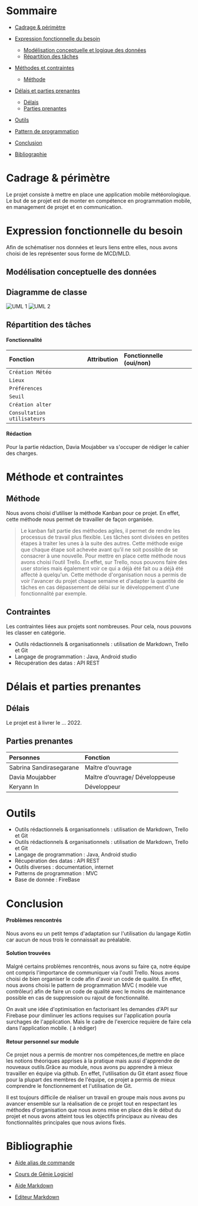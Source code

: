 # Sommaire 

- [Cadrage & périmètre](#cadrage--périmètre) 
     

- [Expression fonctionnelle du besoin](#expression-fonctionnelle-du-besoin)
  - [Modélisation conceptuelle et logique des données](#modélisation-conceptuelle-et-logique-des-données)  
  - [Répartition des tâches](#répartition-des-tâches)

- [Méthodes et contraintes ](#méthode-et-contraintes) 
  - [Méthode](#méthode)
- [Délais et parties prenantes ](#délais-et-parties-prenantes) 
   - [Délais](#délais)
   - [Parties prenantes](#parties-prenantes)
- [Outils](#outils)

- [Pattern de programmation](#pattern-de-programmation)

- [Conclusion](#conclusion)

- [Bibliographie ](#bibliographie)

# Cadrage & périmètre

Le projet consiste à mettre en place une application mobile météorologique. Le but de se projet est de monter en compétence en programmation mobile, en management de projet et en communication.

# Expression fonctionnelle du besoin

Afin de schématiser nos données et leurs liens entre elles, nous avons choisi de les représenter sous forme de MCD/MLD.

## Modélisation conceptuelle des données

## Diagramme de classe 

![UML 1](https://user-images.githubusercontent.com/57767498/194040310-571c23de-e4e3-4a62-8544-575856a602e4.jpg)
![UML 2](https://user-images.githubusercontent.com/57767498/194040311-2294cb36-adb2-459d-8f25-77fe931a4df4.jpg)

## Répartition des tâches

#### Fonctionnalité 
| Fonction                    | Attribution                                       | Fonctionnelle (oui/non) |
|:----------------------------| :-------------------------------------------------|:------------------------|
| `Création Météo`            |                                                   |                         |
| `Lieux`                     |                                                   |                         |
| `Préférences`               |                                                   |                         |
| `Seuil`                     |                                                   |                         |
| `Création alter`            |                                                   |                         |
| `Consultation utilisateurs` |                                                   |                         |


#### Rédaction
Pour la partie rédaction, Davia Moujabber va s'occuper de rédiger le cahier des charges. 

# Méthode et contraintes
## Méthode

Nous avons choisi d’utiliser la méthode Kanban pour ce projet. En effet, cette méthode nous permet de travailler de façon organisée. 

>Le kanban fait partie des méthodes agiles, il permet de rendre les processus de travail plus flexible. 
>Les tâches sont divisées en petites étapes à traiter les unes à la suite des autres.
>Cette méthode exige que chaque étape soit achevée avant qu’il ne soit possible de se consacrer à une nouvelle. 
Pour mettre en place cette méthode nous avons choisi l’outil Trello. 
En effet, sur Trello, nous pouvons faire des user stories mais également voir ce qui a déjà été fait ou a déjà été affecté à quelqu'un. Cette méthode d'organisation nous a permis de voir l'avancer du projet chaque semaine et d'adapter la quantité de tâches en cas dépassement de délai sur le développement d'une fonctionnalité par exemple.

## Contraintes
Les contraintes liées aux projets sont nombreuses. Pour cela, nous pouvons les classer en catégorie.  
- Outils rédactionnels & organisationnels  : utilisation de Markdown, Trello et Git 
- Langage de programmation : Java, Android studio
- Récupération des datas : API REST
# Délais et parties prenantes
## Délais 
Le projet est à livrer le ... 2022.
## Parties prenantes 
| Personnes                | Fonction                                        
| :----------------------- | :-----------------------------|
| Sabrina Sandirasegarane  | Maître d’ouvrage              |
| Davia Moujabber          | Maître d’ouvrage/ Développeuse|
| Keryann In               | Développeur                   |

# Outils
- Outils rédactionnels & organisationnels  : utilisation de Markdown, Trello et Git 
- Outils rédactionnels & organisationnels  : utilisation de Markdown, Trello et Git 
- Langage de programmation : Java, Android studio
- Récupération des datas : API REST
- Outils diverses : documentation, internet
- Patterns de programmation : MVC
- Base de donnée : FireBase



# Conclusion 

#### Problèmes rencontrés 
Nous avons eu un petit temps d'adaptation sur l'utilisation du langage Kotlin car aucun de nous trois le connaissait au préalable. 

#### Solution trouvées  
Malgré certains problèmes rencontrés, nous avons su faire ça, notre équipe  ont compris l'importance de communiquer via l'outil Trello. Nous avons choisi de bien organiser le code afin d'avoir un code de qualité. En effet, nous avons choisi le pattern de programmation MVC ( modèle vue contrôleur) afin de faire un code de qualité avec le moins de maintenance possible en cas de suppression ou rajout de fonctionnalité. 


On avait une idée d'optimisation en factorisant les demandes d'API sur Firebase pour dimlinuer les actions requises sur l'application pourla surchages de l'application. Mais le cadre de l'exercice requière de faire cela dans l'application mobile. ( à rédiger)

#### Retour personnel sur module 

Ce projet nous a permis de montrer nos compétences,de mettre en place les notions théoriques apprises à la pratique mais aussi d'apprendre de nouveaux outils.Grâce au module, nous avons pu apprendre à mieux travailler en équipe via github. En effet, l'utilisation du Git étant assez floue pour la plupart des membres de l'équipe, ce projet a permis de mieux comprendre le fonctionnement et l'utilisation de Git. 

Il est toujours difficile de réaliser un travail en groupe mais nous avons pu avancer ensemble sur la réalisation de ce projet tout en respectant les méthodes d'organisation que nous avons mise en place dès le début du projet et nous avons atteint tous les objectifs principaux au niveau des fonctionnalités principales que nous avions fixés. 

# Bibliographie 
- [Aide alias de commande](https://github.com/ViBiOh/dotfiles/blob/main/symlinks/gitconfig)

- [Cours de Génie Logiciel](l3miage.fr)
- [Aide Markdown](https://github.com/InseeFrLab/utilitR/blob/master/03_Fiches_thematiques/Fiche_rmarkdown.Rmd)
- [Editeur Markdown](readme.so)

